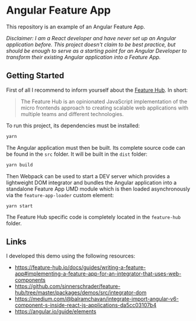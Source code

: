 # Angular Feature App

This repository is an example of an Angular Feature App.

_Disclaimer: I am a React developer and have never set up an Angular application
before. This project doesn't claim to be best practice, but should be enough to
serve as a starting point for an Angular Developer to transform their existing
Angular application into a Feature App._

## Getting Started

First of all I recommend to inform yourself about the
[Feature Hub](https://feature-hub.io/). In short:

> The Feature Hub is an opinionated JavaScript implementation of the micro
> frontends approach to creating scalable web applications with multiple teams
> and different technologies.

To run this project, its dependencies must be installed:

```sh
yarn
```

The Angular application must then be built. Its complete source code can be
found in the `src` folder. It will be built in the `dist` folder:

```sh
yarn build
```

Then Webpack can be used to start a DEV server which provides a lightweight DOM
integrator and bundles the Angular application into a standalone Feature App UMD
module which is then loaded asynchronously via the `feature-app-loader` custom
element:

```
yarn start
```

The Feature Hub specific code is completely located in the `feature-hub` folder.

## Links

I developed this demo using the following resources:

- https://feature-hub.io/docs/guides/writing-a-feature-app#implementing-a-feature-app-for-an-integrator-that-uses-web-components
- https://github.com/sinnerschrader/feature-hub/tree/master/packages/demos/src/integrator-dom
- https://medium.com/@balramchavan/integrate-import-angular-v6-component-s-inside-react-js-applications-da5cc03107b4
- https://angular.io/guide/elements
